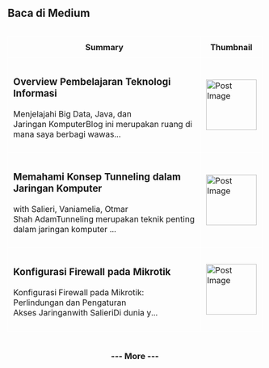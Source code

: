 ## Baca di Medium

<!--START_SECTION:medium-->

<div style="overflow-x:auto;">
<table style="width: 100%; border-collapse: collapse;">
  <tr>
    <th style="border: 1px solid white; padding: 10px;">Summary</th>
    <th style="border: 1px solid white; padding: 10px;">Thumbnail</th>
  </tr>
  <tr>
    <td style="border: 1px solid white; padding: 10px;"><h3><a href="https://medium.com/@dikaelsaputra/index-295589a56ed0?source=rss-272e0aace4a6------2" target="_blank" style="text-decoration: none;">Overview Pembelajaran Teknologi Informasi</a></h3><p>Menjelajahi Big Data, Java, dan Jaringan KomputerBlog ini merupakan ruang di mana saya berbagi wawas...</p></td>
    <td style="border: 1px solid white; padding: 10px;"><img src="https://cdn-images-1.medium.com/max/641/1*452QjFn5ZxPn8QGRMTXXLw.png" alt="Post Image" style="width: 100px; height: auto;" /></td>
  </tr>
  <tr>
    <td style="border: 1px solid white; padding: 10px;"><h3><a href="https://medium.com/@dikaelsaputra/memahami-konsep-tunneling-dalam-jaringan-komputer-c6fb206a4b65?source=rss-272e0aace4a6------2" target="_blank" style="text-decoration: none;">Memahami Konsep Tunneling dalam Jaringan Komputer</a></h3><p>with Salieri, Vaniamelia, Otmar Shah AdamTunneling merupakan teknik penting dalam jaringan komputer ...</p></td>
    <td style="border: 1px solid white; padding: 10px;"><img src="https://cdn-images-1.medium.com/max/769/1*uPnSYmDi8aPGzN56_JAUHw.png" alt="Post Image" style="width: 100px; height: auto;" /></td>
  </tr>
  <tr>
    <td style="border: 1px solid white; padding: 10px;"><h3><a href="https://medium.com/@dikaelsaputra/konfigurasi-firewall-pada-mikrotik-6a8a0f81f676?source=rss-272e0aace4a6------2" target="_blank" style="text-decoration: none;">Konfigurasi Firewall pada Mikrotik</a></h3><p>Konfigurasi Firewall pada Mikrotik: Perlindungan dan Pengaturan Akses Jaringanwith SalieriDi dunia y...</p></td>
    <td style="border: 1px solid white; padding: 10px;"><img src="https://cdn-images-1.medium.com/max/647/1*vMtQQihQlSoro71nE2g81Q.png" alt="Post Image" style="width: 100px; height: auto;" /></td>
  </tr>
</table>
</div>

<!--END_SECTION:medium-->

<div align="center">
  <h3><a href="https://medium.com/@dikaelsaputra" target="_blank" style="text-decoration: none;">--- More ---</a></h3>
</div>
